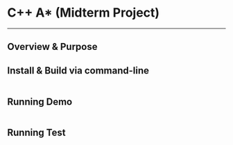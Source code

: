 # C++ A* (Midterm Project)
---

## Overview & Purpose


## Install & Build via command-line
```

```


## Running Demo
```

```


## Running Test
```

```
